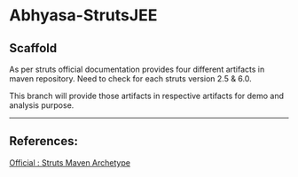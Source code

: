# Abhyasa-StrutsJEE

## Scaffold

As per struts official documentation provides four different artifacts in maven repository.
Need to check for each struts version 2.5 & 6.0.

This branch will provide those artifacts in respective artifacts for demo and analysis purpose.

--------
## References:
[Official : Struts Maven Archetype](https://struts.apache.org/maven-archetypes/)